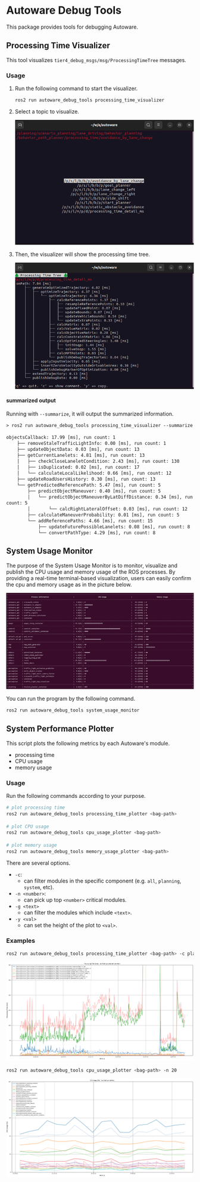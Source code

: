 # Autoware Debug Tools

This package provides tools for debugging Autoware.

## Processing Time Visualizer

This tool visualizes `tier4_debug_msgs/msg/ProcessingTimeTree` messages.

### Usage

1. Run the following command to start the visualizer.

   ```bash
   ros2 run autoware_debug_tools processing_time_visualizer
   ```

2. Select a topic to visualize.

   ![select_topic](images/select-topic.png)

3. Then, the visualizer will show the processing time tree.

   ![visualize-tree](images/visualize-tree.png)

#### summarized output

Running with `--summarize`, it will output the summarized information.

```Text
> ros2 run autoware_debug_tools processing_time_visualizer --summarize

objectsCallback: 17.99 [ms], run count: 1
    ├── removeStaleTrafficLightInfo: 0.00 [ms], run count: 1
    ├── updateObjectData: 0.03 [ms], run count: 13
    ├── getCurrentLanelets: 4.81 [ms], run count: 13
    │   ├── checkCloseLaneletCondition: 2.43 [ms], run count: 130
    │   ├── isDuplicated: 0.02 [ms], run count: 17
    │   └── calculateLocalLikelihood: 0.66 [ms], run count: 12
    ├── updateRoadUsersHistory: 0.30 [ms], run count: 13
    └── getPredictedReferencePath: 5.47 [ms], run count: 5
        ├── predictObjectManeuver: 0.40 [ms], run count: 5
        │   └── predictObjectManeuverByLatDiffDistance: 0.34 [ms], run count: 5
        │       └── calcRightLateralOffset: 0.03 [ms], run count: 12
        ├── calculateManeuverProbability: 0.01 [ms], run count: 5
        └── addReferencePaths: 4.66 [ms], run count: 15
            ├── updateFuturePossibleLanelets: 0.08 [ms], run count: 8
            └── convertPathType: 4.29 [ms], run count: 8

```

## System Usage Monitor

The purpose of the System Usage Monitor is to monitor, visualize and publish the CPU usage and memory usage of the ROS processes. By providing a real-time terminal-based visualization, users can easily confirm the cpu and memory usage as in the picture below.

![system_usage_monitor](images/system_usage_monitor.png)

You can run the program by the following command.

```bash
ros2 run autoware_debug_tools system_usage_monitor
```

## System Performance Plotter

This script plots the following metrics by each Autoware's module.

- processing time
- CPU usage
- memory usage

### Usage

Run the following commands according to your purpose.

```bash
# plot processing time
ros2 run autoware_debug_tools processing_time_plotter <bag-path>

# plot CPU usage
ros2 run autoware_debug_tools cpu_usage_plotter <bag-path>

# plot memory usage
ros2 run autoware_debug_tools memory_usage_plotter <bag-path>
```

There are several options.

- `-c`:
  - can filter modules in the specific component (e.g. `all`, `planning`, `system`, etc).
- `-n <number>`:
  - can pick up top `<number>` critical modules.
- `-g <text>`
  - can filter the modules which include `<text>`.
- `-y <val>`
  - can set the height of the plot to `<val>`.

### Examples

```bash
ros2 run autoware_debug_tools processing_time_plotter <bag-path> -c planning -g behavior_path -y 300
```

![processing_time_plot_example](images/processing_time_plot_example.png)

```bash
ros2 run autoware_debug_tools cpu_usage_plotter <bag-path> -n 20
```

![cpu_usage_plot_example](images/cpu_usage_plot_example.png)
